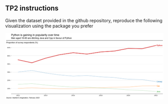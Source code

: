 ## TP2 instructions

Given the dataset provided in the github repository, reproduce the following visualization using the package you prefer

![](viz.png)

